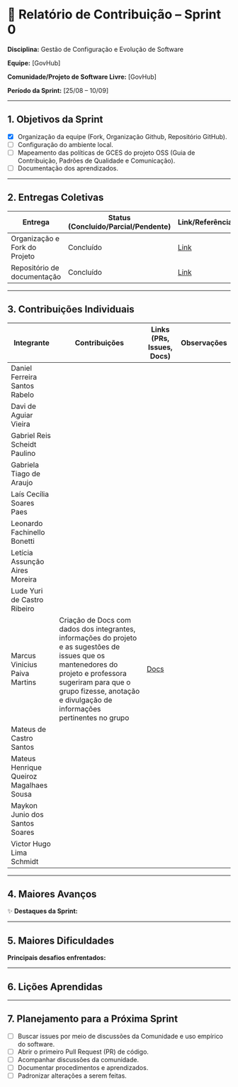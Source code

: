 
# 📝 Relatório de Contribuição – Sprint 0

**Disciplina:** Gestão de Configuração e Evolução de Software

**Equipe:** \[GovHub]

**Comunidade/Projeto de Software Livre:** \[GovHub]

**Período da Sprint:** \[25/08 – 10/09]

---

## 1. Objetivos da Sprint

* [X] Organização da equipe (Fork, Organização Github, Repositório GitHub).
* [ ] Configuração do ambiente local.
* [ ] Mapeamento das políticas de GCES do projeto OSS (Guia de Contribuição, Padrões de Qualidade e Comunicação).
* [ ] Documentação dos aprendizados.

---

## 2. Entregas Coletivas

| Entrega | Status (Concluído/Parcial/Pendente) | Link/Referência        | Observações |
| --------| ----------------------------------- | ---------------------- | --------------------------------- |
| Organização e Fork do Projeto | Concluído | [Link](https://github.com/GCES-GovHub-2025-2/data-application-gov-hub) | |
| Repositório de documentação | Concluído                           | [Link](https://github.com/GCES-GovHub-2025-2/GovHub-relatorios/tree/main)  |  |


---

## 3. Contribuições Individuais

| Integrante                          | Contribuições | Links (PRs, Issues, Docs) | Observações |
| ----------------------------------- | ------------- | ------------------------- | ----------- |
| Daniel Ferreira Santos Rabelo       |               |                           |             |
| Davi de Aguiar Vieira               |               |                           |             |
| Gabriel Reis Scheidt Paulino        |               |                           |             |
| Gabriela Tiago de Araujo            |               |                           |             |
| Laís Cecília Soares Paes            |               |                           |             |
| Leonardo Fachinello Bonetti         |               |                           |             |
| Letícia Assunção Aires Moreira      |               |                           |             |
| Lude Yuri de Castro Ribeiro         |               |                           |             |
| Marcus Vinicius Paiva Martins | Criação de Docs com dados dos integrantes, informações do projeto e as sugestões de issues que os mantenedores do projeto e professora sugeriram para que o grupo fizesse, anotação e divulgação de informações pertinentes no grupo | [Docs](https://docs.google.com/document/d/1gwo-WKB09nKjJ5ghYFihoAGSMAReoC442PUmTbsKAY0) |             |
| Mateus de Castro Santos             |               |                           |             |
| Mateus Henrique Queiroz Magalhaes Sousa |           |                           |             |
| Maykon Junio dos Santos Soares      |               |                           |             |
| Victor Hugo Lima Schmidt            |               |                           |             |

---

## 4. Maiores Avanços

✨ **Destaques da Sprint:**


---

## 5. Maiores Dificuldades

**Principais desafios enfrentados:**

---

## 6. Lições Aprendidas


---

## 7. Planejamento para a Próxima Sprint

* [ ] Buscar issues por meio de discussões da Comunidade e uso empírico do software.
* [ ] Abrir o primeiro Pull Request (PR) de código.
* [ ] Acompanhar discussões da comunidade.
* [ ] Documentar procedimentos e aprendizados.
* [ ] Padronizar alterações a serem feitas.
